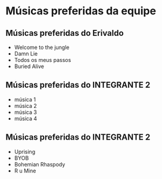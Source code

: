 # Músicas preferidas da equipe

## Músicas preferidas do Erivaldo

* Welcome to the jungle
* Damn Lie
* Todos os meus passos
* Buried Alive

## Músicas preferidas do INTEGRANTE 2

* música 1
* música 2
* música 3
* música 4

## Músicas preferidas do INTEGRANTE 2

* Uprising
* BYOB
* Bohemian Rhaspody
* R u Mine

